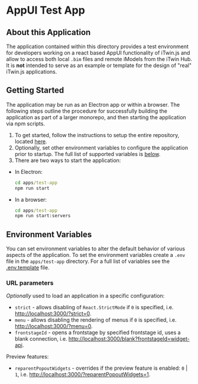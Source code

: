 # AppUI Test App

## About this Application

The application contained within this directory provides a test environment for developers working on a react based AppUI functionality of iTwin.js and allow to access both local `.bim` files and remote iModels from the iTwin Hub. It is **not** intended to serve as an example or template for the design of "real" iTwin.js applications.

## Getting Started

The application may be run as an Electron app or within a browser. The following steps outline the procedure for successfully building the application as part of a larger monorepo, and then starting the application via npm scripts.

1. To get started, follow the instructions to setup the entire repository, located [here](../../../README.md#build-instructions).
2. Optionally, set other environment variables to configure the application prior to startup. The full list of supported variables is [below](#environment-variables).
3. There are two ways to start the application:

- In Electron:

  ```cmd
  cd apps/test-app
  npm run start
  ```

- In a browser:

  ```cmd
  cd apps/test-app
  npm run start:servers
  ```

## Environment Variables

You can set environment variables to alter the default behavior of various aspects of the application. To set the environment variables create a `.env` file in the `apps/test-app` directory. For a full list of variables see the [.env.template](.env.template) file.

### URL parameters

_Optionally_ used to load an application in a specific configuration:

- `strict` - allows disabling of `React.StrictMode` if `0` is specified, i.e. <http://localhost:3000/?strict=0>.
- `menu` - allows disabling the rendering of menus if `0` is specified, i.e. <http://localhost:3000/?menu=0>.
- `frontstageId` - opens a frontstage by specified frontstage id, uses a blank connection, i.e. <http://localhost:3000/blank?frontstageId=widget-api>.

Preview features:

- `reparentPopoutWidgets` - overrides if the preview feature is enabled: `0` | `1`, i.e. <http://localhost:3000/?reparentPopoutWidgets=1>.
